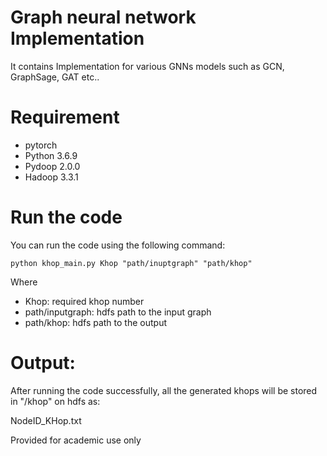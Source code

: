 # Graph neural network Implementation
It contains Implementation for various GNNs models such as GCN, GraphSage, GAT etc..
# Requirement
- pytorch
- Python 3.6.9
- Pydoop 2.0.0
- Hadoop 3.3.1

# Run the code
You can run the code using the following command:

```
python khop_main.py Khop "path/inuptgraph" "path/khop"
```

Where 
- Khop: required khop number
- path/inputgraph: hdfs path to the input graph
- path/khop: hdfs path to the output

# Output:
After running the code successfully, all the generated khops will be stored in "/khop" on hdfs as:

NodeID_KHop.txt

Provided for academic use only

